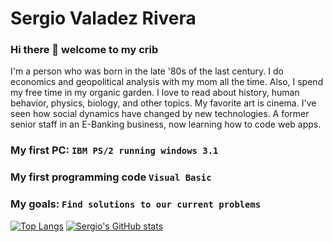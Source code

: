 # Sergio Valadez Rivera

### Hi there 👋 welcome to my crib

I'm a person who was born in the late '80s of the last century. I do economics and geopolitical analysis with my mom all the time. Also, I spend my free time in my organic garden. I love to read about history, human behavior, physics, biology, and other topics. My favorite art is cinema. I've seen how social dynamics have changed by new technologies. A former senior staff in an E-Banking business, now learning how to code web apps.

### My first PC: `IBM PS/2 running windows 3.1`
### My first programming code `Visual Basic`
### My goals: `Find solutions to our current problems`
[![Top Langs](https://github-readme-stats.vercel.app/api/top-langs/?username=sergiogval)](https://github.com/anuraghazra/github-readme-stats)
[![Sergio's GitHub stats](https://github-readme-stats.vercel.app/api?username=sergiogval)](https://github.com/anuraghazra/github-readme-stats)
